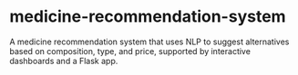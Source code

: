 # medicine-recommendation-system
A medicine recommendation system that uses NLP to suggest alternatives based on composition, type, and price, supported by interactive dashboards and a Flask app.
